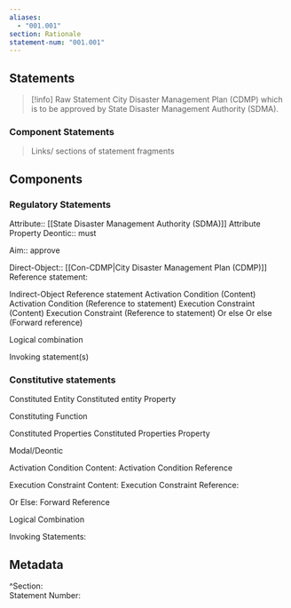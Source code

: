 ```yaml
---
aliases:
  - "001.001"
section: Rationale
statement-num: "001.001"
---
```


## Statements 
> [!info] Raw Statement
> City Disaster Management Plan (CDMP) which is to be approved by State Disaster Management Authority (SDMA).


### Component Statements
> Links/ sections of statement fragments 
## Components
### Regulatory Statements
Attribute:: [[State Disaster Management Authority (SDMA)]]
	Attribute Property
Deontic:: must

Aim:: approve

Direct-Object:: [[Con-CDMP|City Disaster Management Plan (CDMP)]]
	Reference statement:

Indirect-Object
	Reference statement
Activation Condition (Content)
	Activation Condition (Reference to statement)
Execution Constraint (Content)
	Execution Constraint (Reference to statement) 
Or else
	Or else (Forward reference)


Logical combination 


Invoking statement(s)


### Constitutive statements

Constituted Entity
	Constituted entity Property

Constituting Function

Constituted Properties
	Constituted Properties Property

Modal/Deontic

Activation Condition Content:
	Activation Condition Reference

Execution Constraint Content:
	Execution Constraint Reference:

Or Else:
	Forward Reference

Logical Combination

Invoking Statements:
## Metadata 
^Section:  
Statement Number:

